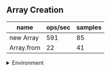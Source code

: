 ## Array Creation

|name|ops/sec|samples|
|-|-|-|
|new Array|591|85|
|Array.from|22|41|


<details>
<summary>Environment</summary>

* __Machine:__ linux x64 | 4 vCPUs | 15.6GB Mem
* __Run:__ Wed Mar 13 2024 15:40:57 GMT+0000 (Coordinated Universal Time)
</details>

<!--
{"environment":{"platform":"linux","arch":"x64","cpus":4,"totalMemory":15.606491088867188},"benchmarks":[{"name":"new Array","opsSec":591.2910992161028,"samples":3},{"name":"Array.from","opsSec":22.160196247303674,"samples":2}]}-->
